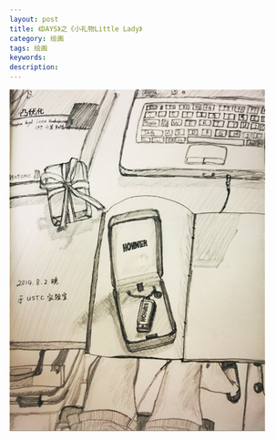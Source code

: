 ```yaml
---
layout: post
title: 《DAYS》之《小礼物Little Lady》
category: 绘画
tags: 绘画
keywords: 
description: 
---
```


![2](/public/img/days/2.jpg)

